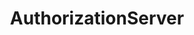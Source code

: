 ---
layout: redoc_page
title: 'AuthorizationServer'
categories: api_docs
swagger: ../api_docs/AuthorizationServer.yml
permalink: ../pages/api_explorer/AuthorizationServer
---